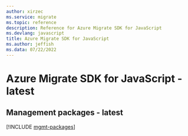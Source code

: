```yaml
---
author: xirzec
ms.service: migrate
ms.topic: reference
description: Reference for Azure Migrate SDK for JavaScript
ms.devlang: javascript
title: Azure Migrate SDK for JavaScript
ms.author: jeffish
ms.data: 07/22/2022
---
```

# Azure Migrate SDK for JavaScript - latest

## Management packages - latest
[!INCLUDE [mgmt-packages](migrate-mgmt-index.md)]